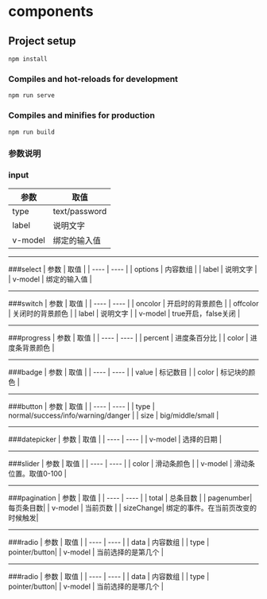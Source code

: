 # components

## Project setup
```
npm install
```

### Compiles and hot-reloads for development
```
npm run serve
```

### Compiles and minifies for production
```
npm run build
```

### 参数说明
### input
|   参数     | 取值            |
|  ----     | ----            |
| type      | text/password   | 
| label     | 说明文字         |
| v-model   | 绑定的输入值     |

***
###select
|   参数     | 取值            |
|  ----     | ----            |
| options   | 内容数组         | 
| label     | 说明文字         |
| v-model   | 绑定的输入值     |

***
###switch
|   参数     | 取值            |
|  ----     | ----            |
| oncolor   | 开启时的背景颜色  | 
| offcolor  | 关闭时的背景颜色  |
| label     | 说明文字         |
| v-model   | true开启，false关闭 |

***
###progress
|   参数     | 取值            |
|  ----     | ----            |
| percent   | 进度条百分比     | 
| color     | 进度条背景颜色   |

***
###badge
|   参数     | 取值            |
|  ----     | ----            |
| value     | 标记数目         | 
| color     | 标记块的颜色     |

***
###button
|   参数     | 取值            |
|  ----     | ----            |
| type      | normal/success/info/warning/danger         | 
| size      | big/middle/small     |

***
###datepicker
|   参数     | 取值            |
|  ----     | ----            |
| v-model   | 选择的日期 |

***
###slider
|   参数     | 取值            |
|  ----     | ----            |
| color     | 滑动条颜色 | 
| v-model   | 滑动条位置。取值0-100 |

***
###pagination
|   参数     | 取值            |
|  ----     | ----            |
| total     | 总条目数 | 
| pagenumber| 每页条目数|
| v-model   | 当前页数 |
| sizeChange| 绑定的事件。在当前页改变的时候触发|

***
###radio
|   参数     | 取值            |
|  ----     | ----            |
| data     | 内容数组 | 
| type     | pointer/button|
| v-model   | 当前选择的是第几个 |

***
###radio
|   参数     | 取值            |
|  ----     | ----            |
| data     | 内容数组 | 
| type     | pointer/button|
| v-model   | 当前选择的是哪几个 |